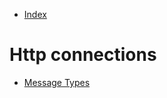 - [Index](https://github.com/KiraDiShira/Http#http)

# Http connections

- [Message Types](#message-types)
